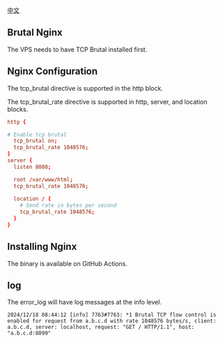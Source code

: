 [中文](./zh.md)

## Brutal Nginx

The VPS needs to have TCP Brutal installed first.

## Nginx Configuration

The tcp_brutal directive is supported in the http block.

The tcp_brutal_rate directive is supported in http, server, and location blocks.

```conf
http {

# Enable tcp brutal
  tcp_brutal on;
  tcp_brutal_rate 1048576;
}
server {
  listen 8080;

  root /var/www/html;
  tcp_brutal_rate 1048576;
  
  location / {
    # Send rate in bytes per second
    tcp_brutal_rate 1048576;
  }
}
```

## Installing Nginx

The binary is available on GitHub Actions.

## log

The error_log will have log messages at the info level.

```
2024/12/18 08:44:12 [info] 7763#7763: *1 Brutal TCP flow control is enabled for request from a.b.c.d with rate 1048576 bytes/s, client: a.b.c.d, server: localhost, request: "GET / HTTP/1.1", host: "a.b.c.d:8099"
```
